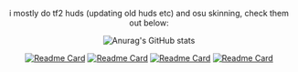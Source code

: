 <div align="center">

  i mostly do tf2 huds (updating old huds etc) and osu skinning, check them out below:

![Anurag's GitHub stats](https://github-readme-stats.vercel.app/api?username=technosl&theme=tokyonight&show_icons=true)

[![Readme Card](https://github-readme-stats.vercel.app/api/pin/?username=technosl&theme=tokyonight&repo=technohud)](https://github.com/TechnoSL/technohud)
[![Readme Card](https://github-readme-stats.vercel.app/api/pin/?username=technosl&theme=tokyonight&repo=m0re_techno)](https://github.com/TechnoSL/m0re_techno)
[![Readme Card](https://github-readme-stats.vercel.app/api/pin/?username=technosl&theme=tokyonight&repo=rc-osuskins)](https://github.com/TechnoSL/rc-osuskins)
[![Readme Card](https://github-readme-stats.vercel.app/api/pin/?username=vexcenot&theme=tokyonight&repo=-middle-mann)](https://github.com/vexcenot/-middle-mann)
